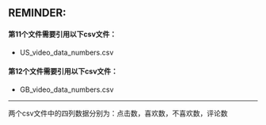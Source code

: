 ## REMINDER:   
#### 第11个文件需要引用以下csv文件：  
* US_video_data_numbers.csv  
#### 第12个文件需要引用以下csv文件：  
* GB_video_data_numbers.csv  
***  
两个csv文件中的四列数据分别为：点击数，喜欢数，不喜欢数，评论数
